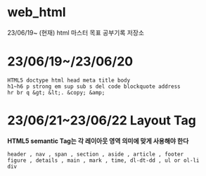 # web_html
23/06/19~ (현재) html 마스터 목표 공부기록 저장소

# 23/06/19~/23/06/20
```
HTML5 doctype html head meta title body
h1~h6 p strong em sup sub s del code blockquote address
hr br q &gt; &lt;. &copy; &amp;
```
# 23/06/21~23/06/22 Layout Tag
**HTML5 semantic Tag는 각 레이아웃 영역 의미에 맞게 사용해야 한다**
```
header , nav , span , section , aside , article , footer
figure , details , main , mark , time, dl-dt-dd , ul or ol-li
div
```
